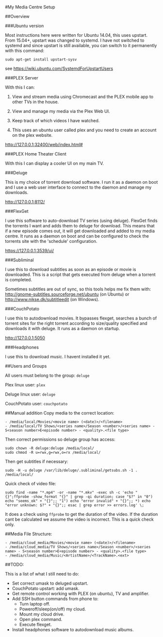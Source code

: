 #My Media Centre Setup

##Overview

###Ubuntu version

Most instructions here were written for Ubuntu 14.04, this uses upstart. From 15.04+, upstart was changed to systemd. I have not switched to systemd and since upstart is still available, you can switch to it permanently with this command:

```
sudo apt-get install upstart-sysv
```
see https://wiki.ubuntu.com/SystemdForUpstartUsers

###PLEX Server

With this I can:

1. View and stream media using Chromecast and the PLEX mobile app to other TVs in the house.

2. View and manage my media via the Plex Web UI.

3. Keep track of which videos I have watched.

3. This uses an ubuntu user called plex and you need to create an account on the plex website.

http://127.0.0.1:32400/web/index.html#

###PLEX Home Theater Client

With this I can display a cooler UI on my main TV.

###Deluge

This is my choice of torrent download software. I run it as a daemon on boot and I use a web user interface to connect to the daemon and manage my downloads.

http://127.0.0.1:8112/

###FlexGet

I use this software to auto-download TV series (using deluge). FlexGet finds the torrents I want and adds them to deluge for download. This means that if a new episode comes out, it will get downloaded and added to my media centre. It runs as a daemon on boot and can be configured to check the torrents site with the 'schedule' configuration.

https://127.0.0.1:3539/ui/

###Subliminal

I use this to download subtitles as soon as an episode or movie is downloaded. This is a script that gets executed from deluge when a torrent is completed.

Sometimes subtitles are out of sync, so this tools helps me fix them with: http://gnome-subtitles.sourceforge.net/ubuntu (on Ubuntu) or http://www.nikse.dk/subtitleedit (on Windows).

###CouchPotato

I use this to autodownload movies. It bypasses flexget, searches a bunch of torrent sites for the right torrent according to size/quality specified and downloads it with deluge. It runs as a daemon on startup.

http://127.0.0.1:5050

###Headphones

I use this to download music. I havent installed it yet.

##Users and Groups

All users must belong to the group: `deluge`

Plex linux user: `plex`

Deluge linux user: `deluge`

CouchPotato user: `couchpotato`

##Manual addition
Copy media to the correct location:
```
- /media/local/Movies/<movie name> (<date)>/<filename>
- /media/local/TV Shows/<series name>/Season <number>/<series name> - S<season number>E<episode number> - <quality>.<file type>
```

Then correct permissions so deluge group has access:

```
sudo chown -R deluge:deluge /media/local/
sudo chmod -R u=rwx,g=rwx,o=rx /media/local/
```

Then get subtitles if necessary:
```
sudo -H -u deluge /var/lib/deluge/.subliminal/getsubs.sh -1 . /media/local/
```

Quick check of video file:
```
sudo find -name "*.mp4" -or -name "*.mkv" -exec sh -c 'echo "{}";ffprobe -show_format "{}" | grep -qi duration; case "$?" in "0") echo "seems_ok" + "{}";; "1") echo "error invalid" + "{}";; *) echo "error unknown: $?" + "{}";; esac | grep error >> errors.log' \;
```

It does a check using `ffprobe` to get the duration of the video. If the duration cant be calculated we assume the video is incorrect. This is a quick check only.

##Media File Structure:

```
- /media/cloud_media/Movies/<movie name> (<date)>/<filename>
- /media/cloud_media/TV Shows/<series name>/Season <number>/<series name> - S<season number>E<episode number> - <quality>.<file type>
- /media/cloud_media/Music/<ArtistName>/<TrackName>.<ext>
```

##TODO:

This is a list of what I still need to do:

- Set correct umask to deluged upstart.
- CouchPotato upstart: add umask.
- Get remote control working with PLEX (on ubuntu), TV and amplifier.
- Add SSH button commands from phone to:
  - Turn laptop off.
  - Poweroff/sleep(on/off) my cloud.
  - Mount my cloud drive.
  - Open plex command.
  - Execute flexget.
- Install headphones software to autodownload music albums.
